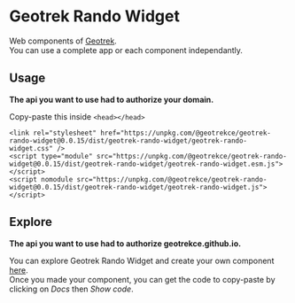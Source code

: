 # Geotrek Rando Widget

Web components of [Geotrek](https://geotrek.fr/).\
You can use a complete app or each component independantly.

## Usage

**The api you want to use had to authorize your domain.**

Copy-paste this inside `<head></head>`

```
<link rel="stylesheet" href="https://unpkg.com/@geotrekce/geotrek-rando-widget@0.0.15/dist/geotrek-rando-widget/geotrek-rando-widget.css" />
<script type="module" src="https://unpkg.com/@geotrekce/geotrek-rando-widget@0.0.15/dist/geotrek-rando-widget/geotrek-rando-widget.esm.js"></script>
<script nomodule src="https://unpkg.com/@geotrekce/geotrek-rando-widget@0.0.15/dist/geotrek-rando-widget/geotrek-rando-widget.js"></script>
```

## Explore

**The api you want to use had to authorize geotrekce.github.io.**

You can explore Geotrek Rando Widget and create your own component [here](https://geotrekce.github.io/Geotrek-rando-widget/).\
Once you made your component, you can get the code to copy-paste by clicking on _Docs_ then _Show code_.
